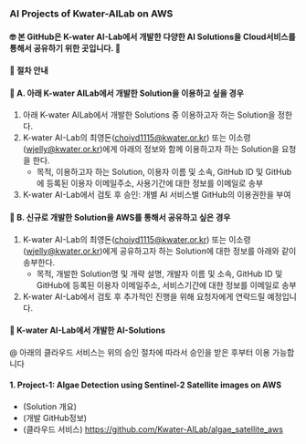 ### AI Projects of Kwater-AILab on AWS

#### :nerd_face: 본 GitHub은 K-water AI-Lab에서 개발한 다양한 AI Solutions을 Cloud서비스를 통해서 공유하기 위한 곳입니다. :thinking:

#### 🔭 절차 안내
#### 👋 A. 아래 K-water AILab에서 개발한 Solution을 이용하고 싶을 경우
 1. 아래 K-water AILab에서 개발한 Solutions 중 이용하고자 하는 Solution을 정한다.
 2. K-water AI-Lab의 최영돈(choiyd1115@kwater.or.kr) 또는 이소령(wjelly@kwater.or.kr)에게 아래의 정보와 함께 이용하고자 하는 Solution을 요청을 한다.
    - 목적, 이용하고자 하는 Solution, 이용자 이름 및 소속, GitHub ID 및 GitHub에 등록된 이용자 이메일주소, 사용기간에 대한 정보를 이메일로 송부 
 3. K-water AI-Lab에서 검토 후 승인: 개별 AI 서비스별 GitHub의 이용권한을 부여

#### 👋 B. 신규로 개발한 Solution을 AWS를 통해서 공유하고 싶은 경우
 1. K-water AI-Lab의 최영돈(choiyd1115@kwater.or.kr) 또는 이소령(wjelly@kwater.or.kr)에게 공유하고자 하는 Solution에 대한 정보를 아래와 같이 송부한다.
    - 목적, 개발한 Solution명 및 개략 설명, 개발자 이름 및 소속, GitHub ID 및 GitHub에 등록된 이용자 이메일주소, 서비스기간에 대한 정보를 이메일로 송부
 2. K-water AI-Lab에서 검토 후 추가적인 진행을 위해 요청자에게 연락드릴 예정입니다.

#### 👯 K-water AI-Lab에서 개발한 AI-Solutions 
 @ 아래의 클라우드 서비스는 위의 승인 절차에 따라서 승인을 받은 후부터 이용 가능합니다
#### 1. Project-1: Algae Detection using Sentinel-2 Satellite images on AWS
 - (Solution 개요) 
 - (개발 GitHub정보)
 - (클라우드 서비스) https://github.com/Kwater-AILab/algae_satellite_aws
